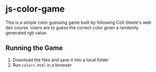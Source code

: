 # js-color-game
This is a simple color guessing game built by following Colt Steele's web dev course.
Users are to guess the correct color given a randomly generated rgb value.

## Running the Game
1. Download the files and save it into a local folder
2. Run `colors.html` in a browser
